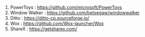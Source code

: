1. PowerToys : https://github.com/microsoft/PowerToys
2. Window Walker : https://github.com/betsegaw/windowwalker
3. Ditto : https://ditto-cp.sourceforge.io/
4. Wox : https://github.com/Wox-launcher/Wox
5. ShareX : https://getsharex.com/
